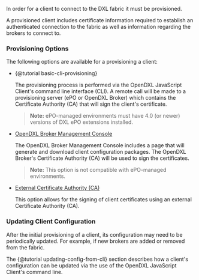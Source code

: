In order for a client to connect to the DXL fabric it must be provisioned.

A provisioned client includes certificate information required to establish
an authenticated connection to the fabric as well as information regarding
the brokers to connect to.

### Provisioning Options

The following options are available for a provisioning a client:

* {@tutorial basic-cli-provisioning}

  The provisioning process is performed via the OpenDXL JavaScript Client's
  command line interface (CLI). A remote call will be made to a provisioning
  server (ePO or OpenDXL Broker) which contains the Certificate Authority (CA)
  that will sign the client's certificate.

  > **Note:** ePO-managed environments must have 4.0 (or newer) versions of
  >  DXL ePO extensions installed.

* [OpenDXL Broker Management Console](https://opendxl.github.io/opendxl-client-python/pydoc/openconsoleprovisioning.html)

  The OpenDXL Broker Management Console includes a page that will generate and
  download client configuration packages. The OpenDXL Broker's Certificate
  Authority (CA) will be used to sign the certificates.

  > **Note:** This option is not compatible with ePO-managed environments.

* [External Certificate Authority (CA)](https://opendxl.github.io/opendxl-client-python/pydoc/epoexternalcertissuance.html)

  This option allows for the signing of client certificates using an external
  Certificate Authority (CA).

### Updating Client Configuration

After the initial provisioning of a client, its configuration may need to be
periodically updated. For example, if new brokers are added or removed from the
fabric.

The {@tutorial updating-config-from-cli} section describes how a client's
configuration can be updated via the use of the OpenDXL JavaScript Client's
command line.
